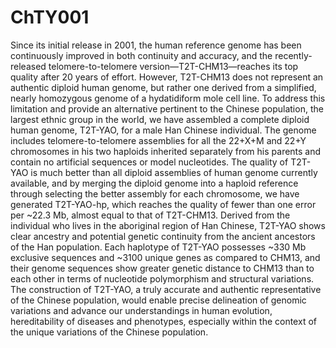 # ChTY001
Since its initial release in 2001, the human reference genome has been continuously improved in both continuity and accuracy, and the recently-released telomere-to-telomere version—T2T-CHM13—reaches its top quality after 20 years of effort. However, T2T-CHM13 does not represent an authentic diploid human genome, but rather one derived from a simplified, nearly homozygous genome of a hydatidiform mole cell line. To address this limitation and provide an alternative pertinent to the Chinese population, the largest ethnic group in the world, we have assembled a complete diploid human genome, T2T-YAO, for a male Han Chinese individual. The genome includes telomere-to-telomere assemblies for all the 22+X+M and 22+Y chromosomes in his two haploids inherited separately from his parents and contain no artificial sequences or model nucleotides. The quality of T2T-YAO is much better than all diploid assemblies of human genome currently available, and by merging the diploid genome into a haploid reference through selecting the better assembly for each chromosome, we have generated T2T-YAO-hp, which reaches the quality of fewer than one error per ~22.3 Mb, almost equal to that of T2T-CHM13. Derived from the individual who lives in the aboriginal region of Han Chinese, T2T-YAO shows clear ancestry and potential genetic continuity from the ancient ancestors of the Han population. Each haplotype of T2T-YAO possesses ~330 Mb exclusive sequences and ~3100 unique genes as compared to CHM13, and their genome sequences show greater genetic distance to CHM13 than to each other in terms of nucleotide polymorphism and structural variations. The construction of T2T-YAO, a truly accurate and authentic representative of the Chinese population, would enable precise delineation of genomic variations and advance our understandings in human evolution, hereditability of diseases and phenotypes, especially within the context of the unique variations of the Chinese population. 
